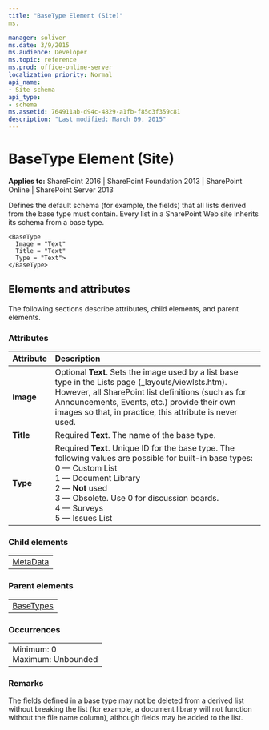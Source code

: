 ```yaml
---
title: "BaseType Element (Site)"
ms.

manager: soliver
ms.date: 3/9/2015
ms.audience: Developer
ms.topic: reference
ms.prod: office-online-server
localization_priority: Normal
api_name:
- Site schema
api_type:
- schema
ms.assetid: 764911ab-d94c-4829-a1fb-f85d3f359c81
description: "Last modified: March 09, 2015"
---
```


# BaseType Element (Site)

 
  
 **Applies to:** SharePoint 2016 | SharePoint Foundation 2013 | SharePoint Online | SharePoint Server 2013
  
Defines the default schema (for example, the fields) that all lists derived from the base type must contain. Every list in a SharePoint Web site inherits its schema from a base type.
  
```
<BaseType
  Image = "Text"
  Title = "Text"
  Type = "Text">
</BaseType>
```

## Elements and attributes

The following sections describe attributes, child elements, and parent elements.

### Attributes

|**Attribute**|**Description**|
|:-----|:-----|
|**Image** <br/> |Optional **Text**. Sets the image used by a list base type in the Lists page (_layouts/viewlsts.htm). However, all SharePoint list definitions (such as for Announcements, Events, etc.) provide their own images so that, in practice, this attribute is never used.  <br/> |
|**Title** <br/> |Required **Text**. The name of the base type.  <br/> |
|**Type** <br/> |Required **Text**. Unique ID for the base type. The following values are possible for built-in base types:  <br/> 0 — Custom List  <br/> 1 — Document Library  <br/> 2 — **Not** used  <br/> 3 — Obsolete. Use 0 for discussion boards.  <br/> 4 — Surveys  <br/> 5 — Issues List  <br/> |
   
### Child elements

||
|:-----|
|[MetaData](metadata-element-site.md)|
   
### Parent elements

||
|:-----|
|[BaseTypes](basetypes-element-site.md)|
   
### Occurrences

||
|:-----|
|Minimum: 0  <br/> Maximum: Unbounded  <br/> |
   
### Remarks

The fields defined in a base type may not be deleted from a derived list without breaking the list (for example, a document library will not function without the file name column), although fields may be added to the list.
  

